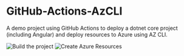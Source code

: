 # GitHub-Actions-AzCLI
A demo project using GitHub Actions to deploy a dotnet core project (including Angular) and deploy resources to Azure using AZ CLI. 

![Build the project](https://github.com/johnlokerse/GitHub-Actions-AzCLI/workflows/Build%20the%20project/badge.svg?event=push)
![Create Azure Resources](https://github.com/johnlokerse/GitHub-Actions-AzCLI/workflows/Create%20Azure%20Resources/badge.svg?event=workflow_run)
